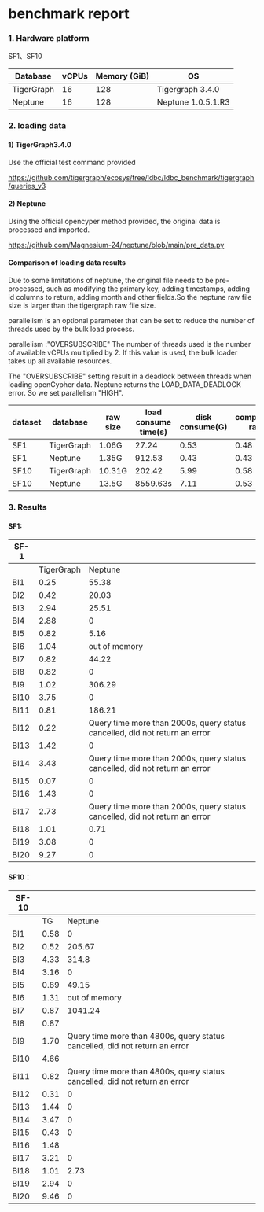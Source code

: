 # benchmark report



### 1. Hardware platform  

SF1、SF10

| Database   | vCPUs | Memory (GiB) | OS                            |
| ---------- | ----- | ------------ | ----------------------------- |
| TigerGraph | 16     | 128           | Tigergraph 3.4.0 |
| Neptune    | 16    | 128          | Neptune 1.0.5.1.R3 |






### 2. loading data

#### 1) TigerGraph3.4.0

Use the official test command provided

https://github.com/tigergraph/ecosys/tree/ldbc/ldbc_benchmark/tigergraph/queries_v3




#### 2) Neptune

Using the official opencyper method provided, the original data is processed and imported.

https://github.com/Magnesium-24/neptune/blob/main/pre_data.py





#### Comparison of loading data results

Due to some limitations of neptune, the original file needs to be pre-processed, such as modifying the primary key, adding timestamps, adding id columns to return, adding month and other fields.So the neptune raw file size is larger than the tigergraph raw file size.

parallelism  is an optional parameter that can be set to reduce the number of threads used by the bulk load process.

parallelism :"OVERSUBSCRIBE" 
The number of threads used is the number of available vCPUs multiplied by 2. If this value is used, the bulk loader takes up all available resources.

The "OVERSUBSCRIBE" setting result in a deadlock between threads when loading openCypher data. Neptune returns the LOAD_DATA_DEADLOCK error. So we set parallelism "HIGH".




| dataset | database  | raw size | load consume time(s) | disk consume(G) | compression ration |
| ------- | ----------|--------- | -------------------- | --------------- | ------ |
| SF1     | TigerGraph| 1.06G| 27.24                | 0.53            | 0.48   |
| SF1     | Neptune   | 1.35G| 912.53               | 0.43            | 0.43   |
| SF10    | TigerGraph| 10.31G| 202.42              | 5.99            | 0.58   |
| SF10    | Neptune   | 13.5G| 8559.63s            | 7.11             | 0.53   |




### 3. Results


#### SF1:



| SF-1 |            |          | 
| ---- | ---------- | -------- | 
|      | TigerGraph | Neptune  | 
| BI1  | 0.25   | 55.38    | 
| BI2  | 0.42   | 20.03    | 
| BI3  | 2.94   | 25.51    | 
| BI4  | 2.88   | 0        | 
| BI5  | 0.82   | 5.16     | 
| BI6  | 1.04   | out of memory  | 
| BI7  | 0.82   | 44.22   | 
| BI8  | 0.82   | 0   | 
| BI9  | 1.02   | 306.29       | 
| BI10 | 3.75    | 0   | 
| BI11 | 0.81   | 186.21   | 
| BI12 | 0.22   | Query time more than 2000s, query status cancelled, did not return an error  | 
| BI13 | 1.42   | 0        | 
| BI14 | 3.43   | Query time more than 2000s, query status cancelled, did not return an error  | 
| BI15 | 0.07   | 0        | 
| BI16 | 1.43    | 0    | 
| BI17 | 2.73   | Query time more than 2000s, query status cancelled, did not return an error   | 
| BI18 | 1.01   | 0.71   | 
| BI19 | 3.08   | 0        | 
| BI20 | 9.27   | 0        | 



#### SF10：

| SF-10 |             |          | 
| ----- | ----------- | -------- |
|       | TG          | Neptune    |
| BI1   | 0.58  | 0        |
| BI2   | 0.52 |205.67  |
| BI3   | 4.33 |314.8   |
| BI4   | 3.16 | 0        |
| BI5   | 0.89 | 49.15  |
| BI6   | 1.31 | out of memory        |
| BI7   | 0.87  |1041.24 |
| BI8   | 0.87 |  |
| BI9   | 1.70 | Query time more than 4800s, query status cancelled, did not return an error         | 
| BI10  | 4.66 |  | 
| BI11  | 0.82 | Query time more than 4800s, query status cancelled, did not return an error  | 
| BI12  | 0.31 | 0        | 
| BI13  | 1.44 | 0        |
| BI14  | 3.47           | 0        |
| BI15  | 0.43 | 0        |
| BI16  | 1.48 |    |
| BI17  | 3.21           | 0        |
| BI18  | 1.01  |2.73   |
| BI19  | 2.94           | 0        | 
| BI20  | 9.46 | 0        | 


